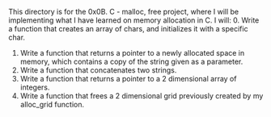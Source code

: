 This directory is for the 0x0B. C - malloc, free project, where I will be implementing what I have learned on memory allocation in C.
I will:
0. Write a function that creates an array of chars, and initializes it with a specific char.
1. Write a function that returns a pointer to a newly allocated space in memory, which contains a copy of the string given as a parameter.
2. Write a function that concatenates two strings.
3. Write a function that returns a pointer to a 2 dimensional array of integers.
4. Write a function that frees a 2 dimensional grid previously created by my alloc_grid function.
